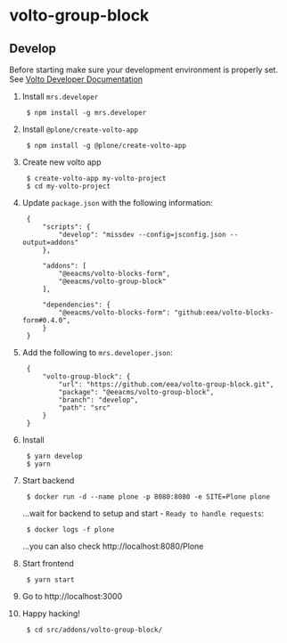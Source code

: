 # volto-group-block

## Develop

Before starting make sure your development environment is properly set. See [Volto Developer Documentation](https://docs.voltocms.com/getting-started/install/)

1. Install `mrs.developer`

        $ npm install -g mrs.developer

1. Install `@plone/create-volto-app`

        $ npm install -g @plone/create-volto-app

1. Create new volto app

        $ create-volto-app my-volto-project
        $ cd my-volto-project

1. Update `package.json` with the following information:

        {
            "scripts": {
                "develop": "missdev --config=jsconfig.json --output=addons"
            },

            "addons": [
                "@eeacms/volto-blocks-form",
                "@eeacms/volto-group-block"
            ],

            "dependencies": {
                "@eeacms/volto-blocks-form": "github:eea/volto-blocks-form#0.4.0",
            }
        }

1. Add the following to `mrs.developer.json`:

        {
            "volto-group-block": {
                "url": "https://github.com/eea/volto-group-block.git",
                "package": "@eeacms/volto-group-block",
                "branch": "develop",
                "path": "src"
            }
        }

1. Install

        $ yarn develop
        $ yarn

1. Start backend

        $ docker run -d --name plone -p 8080:8080 -e SITE=Plone plone

    ...wait for backend to setup and start - `Ready to handle requests`:

        $ docker logs -f plone

    ...you can also check http://localhost:8080/Plone

1. Start frontend

        $ yarn start

1. Go to http://localhost:3000

1. Happy hacking!

        $ cd src/addons/volto-group-block/
